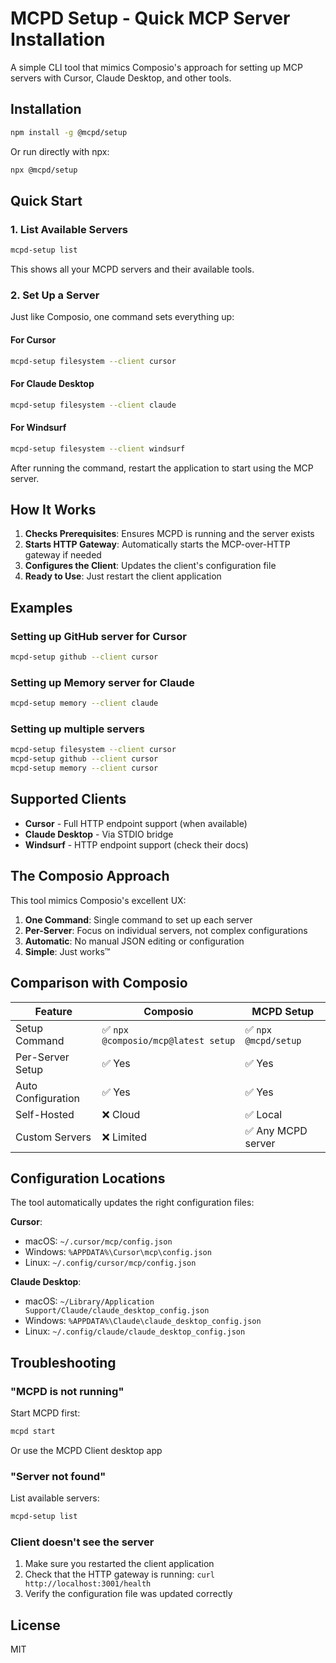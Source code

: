 # MCPD Setup - Quick MCP Server Installation

A simple CLI tool that mimics Composio's approach for setting up MCP servers with Cursor, Claude Desktop, and other tools.

## Installation

```bash
npm install -g @mcpd/setup
```

Or run directly with npx:
```bash
npx @mcpd/setup
```

## Quick Start

### 1. List Available Servers

```bash
mcpd-setup list
```

This shows all your MCPD servers and their available tools.

### 2. Set Up a Server

Just like Composio, one command sets everything up:

#### For Cursor
```bash
mcpd-setup filesystem --client cursor
```

#### For Claude Desktop
```bash
mcpd-setup filesystem --client claude
```

#### For Windsurf
```bash
mcpd-setup filesystem --client windsurf
```

After running the command, restart the application to start using the MCP server.

## How It Works

1. **Checks Prerequisites**: Ensures MCPD is running and the server exists
2. **Starts HTTP Gateway**: Automatically starts the MCP-over-HTTP gateway if needed
3. **Configures the Client**: Updates the client's configuration file
4. **Ready to Use**: Just restart the client application

## Examples

### Setting up GitHub server for Cursor
```bash
mcpd-setup github --client cursor
```

### Setting up Memory server for Claude
```bash
mcpd-setup memory --client claude
```

### Setting up multiple servers
```bash
mcpd-setup filesystem --client cursor
mcpd-setup github --client cursor
mcpd-setup memory --client cursor
```

## Supported Clients

- **Cursor** - Full HTTP endpoint support (when available)
- **Claude Desktop** - Via STDIO bridge
- **Windsurf** - HTTP endpoint support (check their docs)

## The Composio Approach

This tool mimics Composio's excellent UX:

1. **One Command**: Single command to set up each server
2. **Per-Server**: Focus on individual servers, not complex configurations
3. **Automatic**: No manual JSON editing or configuration
4. **Simple**: Just works™

## Comparison with Composio

| Feature | Composio | MCPD Setup |
|---------|----------|------------|
| Setup Command | ✅ `npx @composio/mcp@latest setup` | ✅ `npx @mcpd/setup` |
| Per-Server Setup | ✅ Yes | ✅ Yes |
| Auto Configuration | ✅ Yes | ✅ Yes |
| Self-Hosted | ❌ Cloud | ✅ Local |
| Custom Servers | ❌ Limited | ✅ Any MCPD server |

## Configuration Locations

The tool automatically updates the right configuration files:

**Cursor**:
- macOS: `~/.cursor/mcp/config.json`
- Windows: `%APPDATA%\Cursor\mcp\config.json`
- Linux: `~/.config/cursor/mcp/config.json`

**Claude Desktop**:
- macOS: `~/Library/Application Support/Claude/claude_desktop_config.json`
- Windows: `%APPDATA%\Claude\claude_desktop_config.json`
- Linux: `~/.config/claude/claude_desktop_config.json`

## Troubleshooting

### "MCPD is not running"
Start MCPD first:
```bash
mcpd start
```
Or use the MCPD Client desktop app

### "Server not found"
List available servers:
```bash
mcpd-setup list
```

### Client doesn't see the server
1. Make sure you restarted the client application
2. Check that the HTTP gateway is running: `curl http://localhost:3001/health`
3. Verify the configuration file was updated correctly

## License

MIT